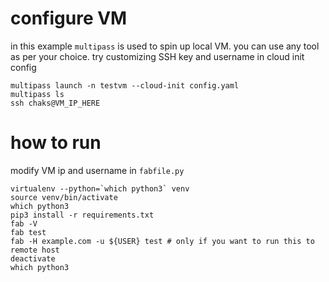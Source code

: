 # configure VM

in this example `multipass` is used to spin up local VM. you can use any tool as per your choice. try customizing SSH key and username in cloud init config
```
multipass launch -n testvm --cloud-init config.yaml
multipass ls
ssh chaks@VM_IP_HERE
```

# how to run
modify VM ip and username in `fabfile.py`

```
virtualenv --python=`which python3` venv
source venv/bin/activate  
which python3
pip3 install -r requirements.txt
fab -V
fab test
fab -H example.com -u ${USER} test # only if you want to run this to remote host
deactivate
which python3
```
